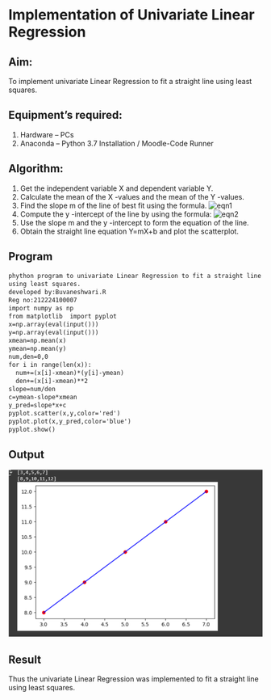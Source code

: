 # Implementation of Univariate Linear Regression
## Aim:
To implement univariate Linear Regression to fit a straight line using least squares.
## Equipment’s required:
1.	Hardware – PCs
2.	Anaconda – Python 3.7 Installation / Moodle-Code Runner
## Algorithm:
1.	Get the independent variable X and dependent variable Y.
2.	Calculate the mean of the X -values and the mean of the Y -values.
3.	Find the slope m of the line of best fit using the formula.
 ![eqn1](./eq1.jpg)
4.	Compute the y -intercept of the line by using the formula:
![eqn2](./eq2.jpg)  
5.	Use the slope m and the y -intercept to form the equation of the line.
6.	Obtain the straight line equation Y=mX+b and plot the scatterplot.
## Program
```
phython program to univariate Linear Regression to fit a straight line using least squares.
developed by:Buvaneshwari.R
Reg no:212224100007
import numpy as np
from matplotlib  import pyplot
x=np.array(eval(input()))
y=np.array(eval(input()))
xmean=np.mean(x)
ymean=np.mean(y)
num,den=0,0
for i in range(len(x)):
  num+=(x[i]-xmean)*(y[i]-ymean)
  den+=(x[i]-xmean)**2
slope=num/den
c=ymean-slope*xmean
y_pred=slope*x+c
pyplot.scatter(x,y,color='red')
pyplot.plot(x,y_pred,color='blue')
pyplot.show()
```
## Output
![alt text](<Screenshot 2025-05-24 111400.png>)

## Result
Thus the univariate Linear Regression was implemented to fit a straight line using least squares.
